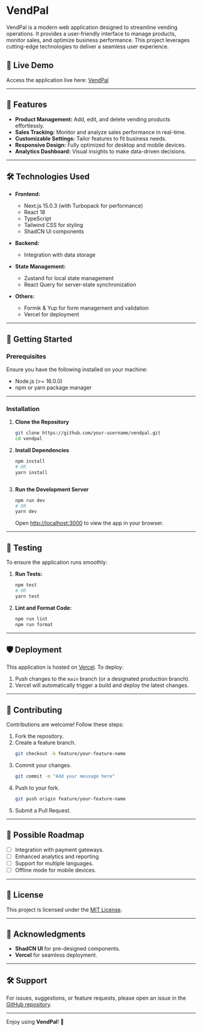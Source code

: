 # VendPal

VendPal is a modern web application designed to streamline vending operations. It provides a user-friendly interface to manage products, monitor sales, and optimize business performance. This project leverages cutting-edge technologies to deliver a seamless user experience.

## 🚀 Live Demo

Access the application live here: [VendPal](https://vendpal-seven.vercel.app/)

---

## 📖 Features

- **Product Management:** Add, edit, and delete vending products effortlessly.
- **Sales Tracking:** Monitor and analyze sales performance in real-time.
- **Customizable Settings:** Tailor features to fit business needs.
- **Responsive Design:** Fully optimized for desktop and mobile devices.
- **Analytics Dashboard:** Visual insights to make data-driven decisions.

---

## 🛠️ Technologies Used

- **Frontend:**

  - Next.js 15.0.3 (with Turbopack for performance)
  - React 18
  - TypeScript
  - Tailwind CSS for styling
  - ShadCN UI components

- **Backend:**

  - Integration with data storage

- **State Management:**

  - Zustand for local state management
  - React Query for server-state synchronization

- **Others:**
  - Formik & Yup for form management and validation
  - Vercel for deployment

---

## 🚀 Getting Started

### Prerequisites

Ensure you have the following installed on your machine:

- Node.js (>= 16.0.0)
- npm or yarn package manager

---

### Installation

1. **Clone the Repository**

   ```bash
   git clone https://github.com/your-username/vendpal.git
   cd vendpal
   ```

2. **Install Dependencies**

   ```bash
   npm install
   # OR
   yarn install
   ```

   ```

   ```

3. **Run the Development Server**

   ```bash
   npm run dev
   # OR
   yarn dev
   ```

   Open [http://localhost:3000](http://localhost:3000) to view the app in your browser.

---

## 🧪 Testing

To ensure the application runs smoothly:

1. **Run Tests:**

   ```bash
   npm test
   # OR
   yarn test
   ```

2. **Lint and Format Code:**
   ```bash
   npm run lint
   npm run format
   ```

---

## 🛡️ Deployment

This application is hosted on [Vercel](https://vercel.com/). To deploy:

1. Push changes to the `main` branch (or a designated production branch).
2. Vercel will automatically trigger a build and deploy the latest changes.

---

## 🤝 Contributing

Contributions are welcome! Follow these steps:

1. Fork the repository.
2. Create a feature branch.
   ```bash
   git checkout -b feature/your-feature-name
   ```
3. Commit your changes.
   ```bash
   git commit -m "Add your message here"
   ```
4. Push to your fork.
   ```bash
   git push origin feature/your-feature-name
   ```
5. Submit a Pull Request.

---

## 🧩 Possible Roadmap

- [ ] Integration with payment gateways.
- [ ] Enhanced analytics and reporting.
- [ ] Support for multiple languages.
- [ ] Offline mode for mobile devices.

---

## 📄 License

This project is licensed under the [MIT License](./LICENSE).

---

## 🙌 Acknowledgments

- **ShadCN UI** for pre-designed components.
- **Vercel** for seamless deployment.

---

## 🛠️ Support

For issues, suggestions, or feature requests, please open an issue in the [GitHub repository](https://github.com/your-username/vendpal/issues).

---

Enjoy using **VendPal**! 🎉
